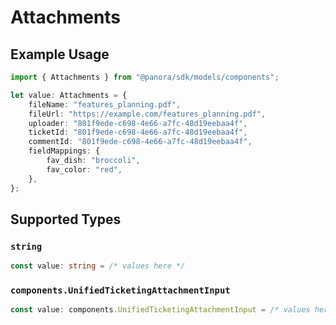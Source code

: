 # Attachments

## Example Usage

```typescript
import { Attachments } from "@panora/sdk/models/components";

let value: Attachments = {
    fileName: "features_planning.pdf",
    fileUrl: "https://example.com/features_planning.pdf",
    uploader: "801f9ede-c698-4e66-a7fc-48d19eebaa4f",
    ticketId: "801f9ede-c698-4e66-a7fc-48d19eebaa4f",
    commentId: "801f9ede-c698-4e66-a7fc-48d19eebaa4f",
    fieldMappings: {
        fav_dish: "broccoli",
        fav_color: "red",
    },
};
```

## Supported Types

### `string`

```typescript
const value: string = /* values here */
```

### `components.UnifiedTicketingAttachmentInput`

```typescript
const value: components.UnifiedTicketingAttachmentInput = /* values here */
```

